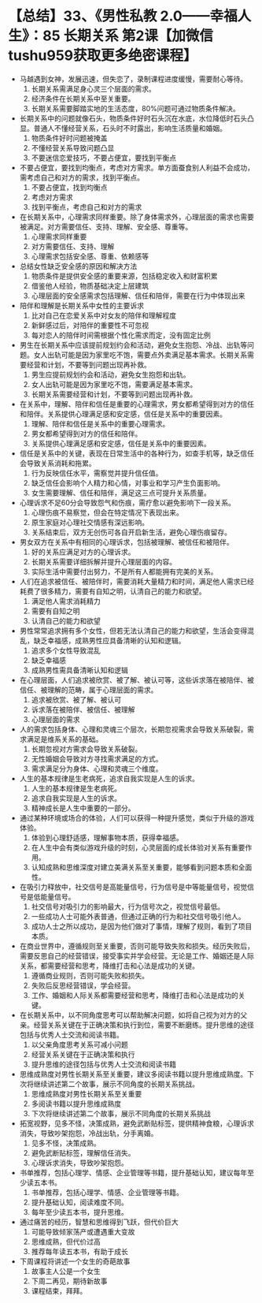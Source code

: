 # 【总结】33、《男性私教 2.0——幸福人生》：85 长期关系 第2课【加微信tushu959获取更多绝密课程】

-   马越遇到女神，发展迅速，但失恋了，录制课程进度缓慢，需要耐心等待。
    1.  长期关系需满足身心灵三个层面的需求。
    2.  经济条件在长期关系中至关重要。
    3.  长期关系需要脚踏实地的生活态度，80%问题可通过物质条件解决。
-   长期关系中的问题就像石头，物质条件好时石头沉在水底，水位降低时石头凸显。普通人不懂经营关系，石头时不时露出，影响生活质量和婚姻。
    1.  物质条件好时问题被掩盖
    2.  不懂经营关系导致问题凸显
    3.  不要迷信恋爱技巧，不要占便宜，要找到平衡点
-   不要占便宜，要找到均衡点，考虑对方需求。单方面蚕食别人利益不会成功，需考虑自己和对方的需求，找到平衡点。
    1.  不要占便宜，找到均衡点
    2.  考虑对方需求
    3.  找到平衡点，考虑自己和对方的需求
-   在长期关系中，心理需求同样重要。除了身体需求外，心理层面的需求也需要被满足。对方需要信任、支持、理解、安全感、尊重等。
    1.  心理需求同样重要
    2.  对方需要信任、支持、理解
    3.  心理需求包括安全感、尊重、依赖感等
-   总结女性缺乏安全感的原因和解决方法
    1.  物质条件是提供安全感的重要来源，包括稳定收入和财富积累
    2.  借鉴他人经验，物质基础决定上层建筑
    3.  心理层面的安全感需求包括理解、信任和陪伴，需要在行为中体现出来
-   陪伴和理解是长期关系中女性的主要诉求
    1.  比对自己在恋爱关系中对女友的陪伴和理解程度
    2.  新鲜感过后，对陪伴的重要性不可忽视
    3.  每对恋人的陪伴时间需根据个性化需求而定，没有固定比例
-   男生在长期关系中应该提前规划约会和活动，避免女生抱怨、冷战、出轨等问题。女人出轨可能是因为家里吃不饱，需要点外卖满足基本需求。长期关系需要经营和计划，不要等到问题出现再补救。
    1.  男生应提前规划约会和活动，避免女生抱怨和出轨。
    2.  女人出轨可能是因为家里吃不饱，需要满足基本需求。
    3.  长期关系需要经营和计划，不要等到问题出现再补救。
-   在关系中，理解、陪伴和信任是重要的心理需求，男女都希望得到对方的信任和陪伴。关系提供心理满足感和安定感，信任是关系中的重要因素。
    1.  理解、陪伴和信任是关系中的重要心理需求。
    2.  男女都希望得到对方的信任和陪伴。
    3.  关系提供心理满足感和安定感，信任是关系中的重要因素。
-   信任是关系中的关键，表现在日常生活中的各种行为，如查手机等，缺乏信任会导致关系消耗和拖累。
    1.  行为反映信任水平，需察觉并提升信任值。
    2.  缺乏信任会影响个人精力和心情，对事业和学习产生负面影响。
    3.  女生需要理解、信任和陪伴，满足这三点可提升关系质量。
-   心理诉求不足60分会导致怨气和伤痕，需疗愈以避免影响下一段关系。
    1.  心理伤痕不易察觉，但会在特定情况下表现出来。
    2.  原生家庭对心理社交情感有深远影响。
    3.  关系结束后，双方无创伤可各自开启新生活，避免心理伤痕留存。
-   男女双方在关系中有相同的心理诉求，包括被理解、被信任和被陪伴。
    1.  好的关系应满足对方的心理诉求。
    2.  长期关系需要详细拆解并提升心理层面的内容。
    3.  实际生活中需要付出努力，不是所有人都能拥有完美的关系。
-   人们在追求被信任、被陪伴时，需要消耗大量精力和时间，满足他人需求已经耗费了很多精力，需要有自知之明，认清自己的能力和欲望。
    1.  满足他人需求消耗精力
    2.  需要有自知之明
    3.  认清自己的能力和欲望
-   男性常常追求拥有多个女性，但若无法认清自己的能力和欲望，生活会变得混乱，缺乏幸福感，成熟男性应具备清晰的认知和逻辑。
    1.  追求多个女性导致混乱
    2.  缺乏幸福感
    3.  成熟男性需具备清晰认知和逻辑
-   在心理层面，人们追求被欣赏、被了解、被认可等，这些诉求落在被陪伴、被信任、被理解的范畴，属于心理层面的需求。
    1.  追求被欣赏、被了解、被认可
    2.  诉求落在被陪伴、被信任、被理解
    3.  心理层面的需求
-   人的需求包括身体、心理和灵魂三个层次，长期忽视需求会导致关系破裂，需求满足是维系关系的基础。
    1.  长期忽视对方需求会导致关系破裂。
    2.  无性婚姻会导致对方寻找需求满足的方式。
    3.  需求满足分为身体、心理和灵魂三个维度。
-   人生的基本规律是生老病死，追求自我实现是人生的诉求。
    1.  人生的基本规律是生老病死。
    2.  追求自我实现是人生的诉求。
    3.  精神成长是人生中重要的一部分。
-   通过某种环境或场合的体验，人们可以获得一种提升感觉，类似于升级的游戏体验。
    1.  体验到心理舒适感，理解事物本质，获得幸福感。
    2.  在人生中会有类似游戏升级的时刻，心灵层面的成长体验对关系有重要作用。
    3.  认知成熟和思维深度对建立美满关系至关重要，能够看到问题本质和全面性。
-   在吸引力释放中，社交信号是高能量信号，行为信号是中等能量信号，视觉信号是低能量信号。
    1.  社交信号对吸引力的影响最大，行为信号次之，视觉信号最低。
    2.  一些成功人士可能外表普通，但通过正确的行为和社交信号吸引他人。
    3.  成功人士之所以成功，是因为他们做对了事情，理解了规则，看到了项目本质。
-   在商业世界中，遵循规则至关重要，否则可能导致失败和损失。经历失败后，需要反思自己的经营错误，接受事实并学会经营。无论是工作、婚姻还是人际关系，都需要经营和思考，降维打击和心法是成功的关键。
    1.  遵循商业规则，否则可能失败和损失。
    2.  失败后反思经营错误，学会经营。
    3.  工作、婚姻和人际关系都需要经营和思考，降维打击和心法是成功的关键。
-   在长期关系中，以不同角度思考可以帮助解决问题，如将自己视为对方的父亲。经营关系关键在于正确决策和执行到位，需要不断磨练。提升思维的途径包括与优秀人士交流和阅读书籍。
    1.  以父亲角度思考关系可减小问题
    2.  经营关系关键在于正确决策和执行
    3.  提升思维的途径包括与优秀人士交流和阅读书籍
-   思维成熟度对男性长期关系至关重要，建议多阅读书籍以提升思维成熟度。下次将继续讲述第二个故事，展示不同角度的长期关系挑战。
    1.  思维成熟度对男性长期关系至关重要
    2.  多阅读书籍以提升思维成熟度
    3.  下次将继续讲述第二个故事，展示不同角度的长期关系挑战
-   拓宽视野，见多不怪，决策成熟，避免武断贴标签，提供精神食粮，心理诉求消失，导致吵架抱怨，冷战出轨，分手离婚。
    1.  见多不怪，决策成熟。
    2.  避免武断贴标签，理解信任消失。
    3.  心理诉求消失，导致吵架抱怨。
-   书单推荐，包括心理学、情感、企业管理等书籍，提升基础认知，建议每年至少读五本书。
    1.  书单推荐，包括心理学、情感、企业管理等书籍。
    2.  提升基础认知，阅读难度不同。
    3.  每年至少读五本书，提升思维。
-   通过痛苦的经历，智慧和思维得到飞跃，但代价巨大
    1.  可能导致倾家荡产或遭遇重大变故
    2.  思维成熟，但代价过高
    3.  推荐每年读五本书，有助于成长
-   下周课程将讲述一个女生的奇葩故事
    1.  故事主人公是一个女生
    2.  下周二再见，期待新故事
    3.  课程结束，拜拜。